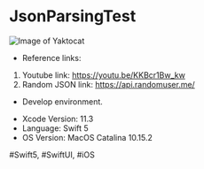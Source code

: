 # JsonParsingTest

![Image of Yaktocat](https://b66f6478-a-62cb3a1a-s-sites.googlegroups.com/site/loydslabsite/labstorage/promotion_json2.gif?attachauth=ANoY7couihX6KDNMKecAaqlI3hDDY7u_52Dt1zEBL6iYzmvUfOXxoGab5P3HzgNM759jPtJcD-oADtbbsubyWhYjL3V7_nUhlOXsVlQ6dlUeYBCSoyiXHLYkiNPMY1cjPlZ-Bs93vA5XM_M60iKHFAdxPSkH2WVFTiulU3U00dulW8236w5oMZ0nMllmIrcjaYg6tu0hPpYxeUsfML0dyaFDmXJ2AuwraQGUfZOhj2IwbqUQ6lgx19w%3D&attredirects=0)

* Reference links:

1. Youtube link: https://youtu.be/KKBcr1Bw_kw
2. Random JSON link: https://api.randomuser.me/

* Develop environment.

- Xcode Version: 11.3
- Language: Swift 5
- OS Version: MacOS Catalina 10.15.2

#Swift5, #SwiftUI, #iOS
